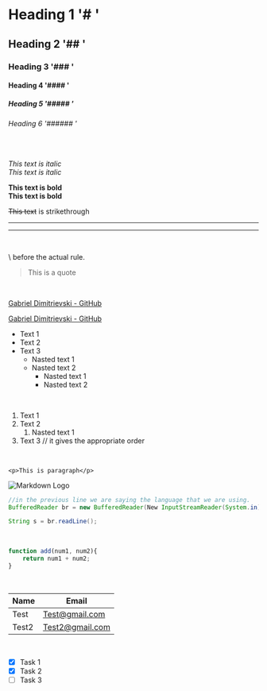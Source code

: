 # Heading 1  '# '
## Heading 2 '## '
### Heading 3 '### '
#### Heading 4 '#### '
##### Heading 5 '##### '
###### Heading 6 '###### '
<br>

<!-- Italics -->
*This text is italic* <br> 
_This text is italic_
<br>

<!-- Strong -->
**This text is bold** <br> 
__This text is bold__
<br> 

<!-- Strikethrough -->
~~This text~~ is strikethrough
<br> 

<!-- Horizontal Role -->
---
___
<br> 

<!-- Escape char -->
\ before the actual rule.
<br> 


<!-- Blackquote -->
> This is a quote
<br>

<!-- Links -->
[Gabriel Dimitrievski - GitHub](https://github.com/gabrieldim)
<br>

<!-- Links cover text-->
[Gabriel Dimitrievski - GitHub](https://github.com/gabrieldim "Follow me :)")
<br>

<!-- Unordered List -->
* Text 1
* Text 2
* Text 3
    * Nasted text 1
    * Nasted text 2
        * Nasted text 1
        * Nasted text 2
<br>         

<!-- Ordered List -->
1. Text 1
2. Text 2
    1. Nasted text 1
5. Text 3 // it gives the appropriate order
<br>  


<!-- InLine Code Block -->
`<p>This is paragraph</p>`
<br>  

<!-- Images -->
![Markdown Logo](https://markdown-here.com/img/icon256.png "Markdown Logo")
<br>  

<!-- GitHub Markdown -->


<!-- Code Blocks -->
```java 
//in the previous line we are saying the language that we are using.
BufferedReader br = new BufferedReader(New InputStreamReader(System.in));

String s = br.readLine();

```
<br> 

```javascript
function add(num1, num2){
    return num1 + num2;
}

```
<br> 

<!-- Tables -->

| Name   | Email           |
| -----  | --------------- |
| Test   | Test@gmail.com  |
| Test2  | Test2@gmail.com |
<br> 

<!-- Task Lists -->

* [x] Task 1
* [x] Task 2
* [ ] Task 3
